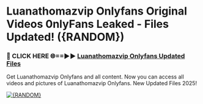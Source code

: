 # Luanathomazvip Onlyfans Original Videos 0nlyFans Leaked - Files Updated! ({RANDOM})

<h3>🔴 CLICK HERE 🌐==►► <a href="https://betterlinks.top/A2PfLJ" rel="nofollow">Luanathomazvip Onlyfans Updated Files</a></h3>

Get Luanathomazvip Onlyfans and all content. Now you can access all videos and pictures of Luanathomazvip Onlyfans. New Updated Files 2025!

[![{RANDOM}](https://i.imgur.com/ppqm5kG.gif)](https://betterlinks.top/A2PfLJ)